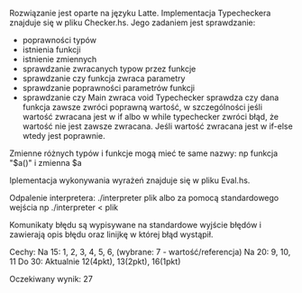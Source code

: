 Rozwiązanie jest oparte na języku Latte. 
Implementacja Typecheckera znajduje się w pliku Checker.hs. Jego zadaniem jest sprawdzanie:
- poprawności typów
- istnienia funkcji
- istnienie zmiennych
- sprawdzanie zwracanych typow przez funkcje
- sprawdzanie czy funkcja zwraca parametry
- sprawdzanie poprawności parametrów funkcji
- sprawdzanie czy Main zwraca void
Typechecker sprawdza czy dana funkcja zawsze zwróci poprawną wartość, w szczególności jeśli wartość zwracana jest w if albo w while typechecker zwróci błąd, że wartość nie jest zawsze zwracana. Jeśli wartość zwracana jest w if-else wtedy jest poprawnie.  

Zmienne różnych typów i funkcje mogą mieć te same nazwy: np funkcja "$a()" i zmienna $a

Iplementacja wykonywania wyrażeń znajduje się w pliku Eval.hs.

Odpalenie interpretera:
./interpreter plik
albo
za pomocą standardowego wejścia np
./interpreter < plik

Komunikaty błędu są wypisywane na standardowe wyjście błędów i zawierają opis błędu oraz linijkę w której błąd wystąpił. 

Cechy:
Na 15: 1, 2, 3, 4, 5, 6, (wybrane: 7 - wartość/referencja)
Na 20: 9, 10, 11 
Do 30: Aktualnie 12(4pkt), 13(2pkt), 16(1pkt)

Oczekiwany wynik: 27